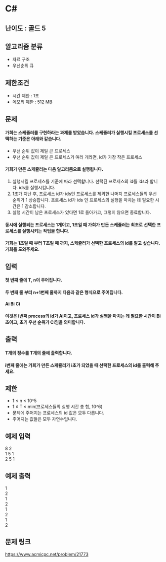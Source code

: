 # C#

## 난이도 : 골드 5

## 알고리즘 분류
  - 자료 구조
  - 우선순위 큐

## 제한조건
  - 시간 제한 : 1초
  - 메모리 제한 : 512 MB

## 문제
#### 가희는 스케쥴러를 구현하라는 과제를 받았습니다. 스케쥴러가 실행시킬 프로세스를 선택하는 기준은 아래와 같습니다.
  - 우선 순위 값이 제일 큰 프로세스
  - 우선 순위 값이 제일 큰 프로세스가 여러 개라면, id가 가장 작은 프로세스
#### 가희가 만든 스케쥴러는 다음 알고리즘으로 실행됩니다.
  1. 실행시킬 프로세스를 기준에 따라 선택합니다. 선택된 프로세스의 id를 ids라 합니다. ids를 실행시킵니다.
  2. 1초가 지난 후, 프로세스 id가 ids인 프로세스를 제외한 나머지 프로세스들의 우선 순위가 1 상승합니다. 프로세스 id가 ids 인 프로세스의 실행을 마치는 데 필요한 시간은 1 감소합니다.
  3. 실행 시간이 남은 프로세스가 있다면 1로 돌아가고, 그렇지 않으면 종료합니다.
#### 동시에 실행되는 프로세스는 1개이고, 1초일 때 가희가 만든 스케쥴러는 최초로 선택한 프로세스를 실행시키는 작업을 합니다.
#### 가희는 1초일 때 부터 T초일 때 까지, 스케쥴러가 선택한 프로세스의 id를 알고 싶습니다. 가희를 도와주세요.

## 입력
#### 첫 번째 줄에 T, n이 주어집니다.
#### 두 번째 줄 부터 n+1번째 줄까지 다음과 같은 형식으로 주어집니다.
#### Ai Bi Ci
#### 이것은 i번째 process의 id가 Ai이고, 프로세스 id가 실행을 마치는 데 필요한 시간이 Bi초이고, 초기 우선 순위가 Ci임을 의미합니다.

## 출력
#### T개의 정수를 T개의 줄에 출력합니다.
#### i번째 줄에는 가희가 만든 스케쥴러가 i초가 되었을 때 선택한 프로세스의 id를 출력해 주세요.

## 제한
  - 1 ≤ n ≤ 10^5
  - 1 ≤ T ≤ min(프로세스들의 실행 시간 총 합, 10^6)
  - 문제에 주어지는 프로세스의 id 값은 모두 다릅니다.
  - 주어지는 값들은 모두 자연수입니다.

## 예제 입력
8 2<br/>
1 5 1<br/>
2 5 1<br/>

## 예제 출력
1<br/>
2<br/>
1<br/>
2<br/>
1<br/>
2<br/>
1<br/>
2<br/>

## 문제 링크
https://www.acmicpc.net/problem/21773